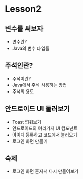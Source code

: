 # Lesson2

## 변수를 써보자

- 변수란?
- Java의 변수 타입들

## 주석인란?

- 주석이란?
- Java에서 주석 사용하는 방법
- 주석의 용도

## 안드로이드 UI 둘러보기

- Toast 띄워보기
- 안드로이드의 여러가지 UI 컴포넌트
- 아이디 등록하고 코드에서 불러오기
- 로그인 화면 만들기

## 숙제

- 로그인 화면 혼자서 다시 만들어보기
